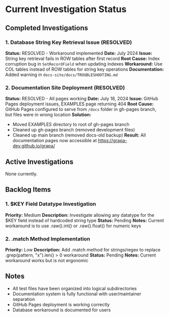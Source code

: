 # Current Investigation Status

## Completed Investigations

### 1. Database String Key Retrieval Issue (RESOLVED)
**Status:** RESOLVED - Workaround implemented
**Date:** July 2024
**Issue:** String key retrieval fails in ROW tables after first record
**Root Cause:** Index corruption bug in `SetRecordField` when updating indexes
**Workaround:** Use COL tables instead of ROW tables for string key operations
**Documentation:** Added warning in `docs-site/docs/TROUBLESHOOTING.md`

### 2. Documentation Site Deployment (RESOLVED)
**Status:** RESOLVED - All pages working
**Date:** July 18, 2024
**Issue:** GitHub Pages deployment issues, EXAMPLES page returning 404
**Root Cause:** GitHub Pages configured to serve from `/docs` folder in gh-pages branch, but files were in wrong location
**Solution:** 
- Moved EXAMPLES directory to root of gh-pages branch
- Cleaned up gh-pages branch (removed development files)
- Cleaned up main branch (removed docs-old backup)
**Result:** All documentation pages now accessible at https://grapa-dev.github.io/grapa/

## Active Investigations

None currently.

## Backlog Items

### 1. $KEY Field Datatype Investigation
**Priority:** Medium
**Description:** Investigate allowing any datatype for the $KEY field instead of hardcoded string type
**Status:** Pending
**Notes:** Current workaround is to use .raw().int() or .raw().float() for numeric keys

### 2. .match Method Implementation
**Priority:** Low
**Description:** Add .match method for strings/regex to replace .grep(pattern, "x").len() > 0 workaround
**Status:** Pending
**Notes:** Current workaround works but is not ergonomic

## Notes

- All test files have been organized into logical subdirectories
- Documentation system is fully functional with user/maintainer separation
- GitHub Pages deployment is working correctly
- Database workaround is documented for users 